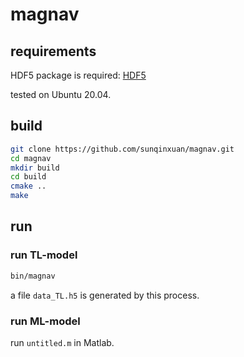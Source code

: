 # magnav

## requirements

HDF5 package is required: [HDF5](https://portal.hdfgroup.org/display/HDF5/HDF5)

tested on Ubuntu 20.04.

## build 

```sh
git clone https://github.com/sunqinxuan/magnav.git
cd magnav
mkdir build
cd build 
cmake ..
make 
```

## run

### run TL-model 

```sh
bin/magnav
```

a file `data_TL.h5` is generated by this process.

### run ML-model

run `untitled.m` in Matlab.


